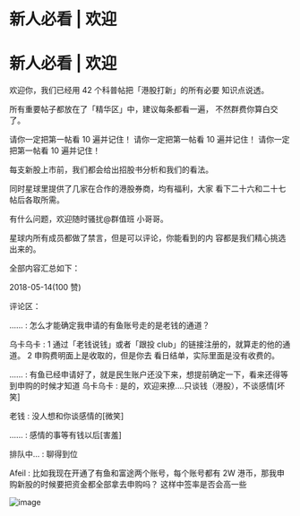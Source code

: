 # 新人必看 | 欢迎

# 新人必看 | 欢迎

欢迎你，我们已经用 42 个科普帖把「港股打新」的所有必要 知识点说透。

所有重要帖子都放在了「精华区」中，建议每条都看一遍， 不然群费你算白交了。

请你一定把第一帖看 10 遍并记住！ 请你一定把第一帖看 10 遍并记住！ 请你一定把第一帖看 10 遍并记住！

每支新股上市前，我们都会给出招股书分析和我们的看法。

同时星球里提供了几家在合作的港股券商，均有福利，大家 看下二十六和二十七帖后各取所需。

有什么问题，欢迎随时骚扰@群值班 小哥哥。

星球内所有成员都做了禁言，但是可以评论，你能看到的内 容都是我们精心挑选出来的。

全部内容汇总如下：

2018-05-14(100 赞)

评论区：

...... : 怎么才能确定我申请的有鱼账号走的是老钱的通道？

乌卡乌卡 : 1 通过「老钱说钱」或者「跟投 club」的链接注册的，就算走的他的通道。 2 申购费明面上是收取的，但是你去 看日结单，实际里面是没有收费的。

...... : 有鱼已经申请好了，就是民生账户还没下来，想提前确定一下，看来还得等到申购的时候才知道 乌卡乌卡 : 是的，欢迎来撩....只谈钱（港股），不谈感情[坏笑]

老钱 : 没人想和你谈感情的[微笑]

...... : 感情的事等有钱以后[害羞]

排队中... : 聊得到位

Afeil : 比如我现在开通了有鱼和富途两个账号，每个账号都有 2W 港币，那我申购新股的时候要把资金都全部拿去申购吗？ 这样中签率是否会高一些

![image](img/Image_783.png)